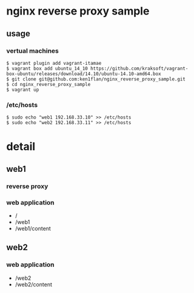 # nginx reverse proxy sample

## usage

### vertual machines

```
$ vagrant plugin add vagrant-itamae
$ vagrant box add ubuntu_14_10 https://github.com/kraksoft/vagrant-box-ubuntu/releases/download/14.10/ubuntu-14.10-amd64.box
$ git clone git@github.com:ken1flan/nginx_reverse_proxy_sample.git
$ cd nginx_reverse_proxy_sample
$ vagrant up
```

### /etc/hosts

```
$ sudo echo "web1 192.168.33.10" >> /etc/hosts
$ sudo echo "web2 192.168.33.11" >> /etc/hosts
```

# detail

## web1

### reverse proxy

### web application

* /
* /web1
* /web1/content

## web2

### web application

* /web2
* /web2/content
